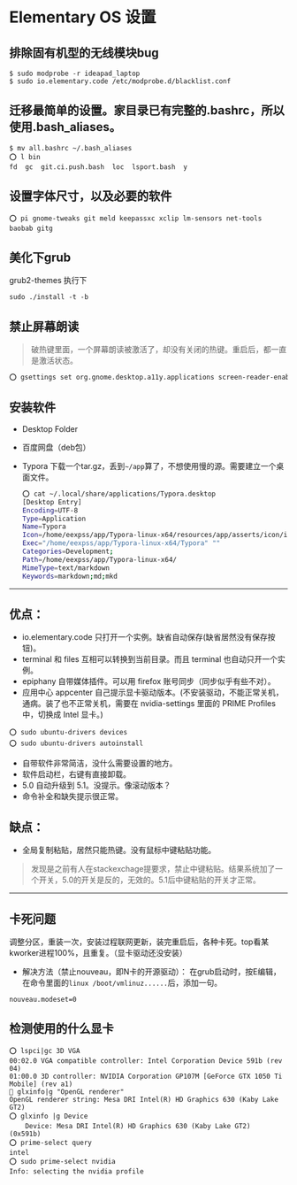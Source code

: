 # Elementary OS 设置

## 排除固有机型的无线模块bug
```
$ sudo modprobe -r ideapad_laptop
$ sudo io.elementary.code /etc/modprobe.d/blacklist.conf
```

## 迁移最简单的设置。家目录已有完整的.bashrc，所以使用.bash_aliases。
```
$ mv all.bashrc ~/.bash_aliases
⭕ l bin
fd  gc  git.ci.push.bash  loc  lsport.bash  y
```

## 设置字体尺寸，以及必要的软件
```
⭕ pi gnome-tweaks git meld keepassxc xclip lm-sensors net-tools baobab gitg
```

## 美化下grub
grub2-themes 执行下
```
sudo ./install -t -b
```

## 禁止屏幕朗读

> 破热键里面，一个屏幕朗读被激活了，却没有关闭的热键。重启后，都一直是激活状态。

 ```bash
 ⭕ gsettings set org.gnome.desktop.a11y.applications screen-reader-enabled false
 ```

## 安装软件

- Desktop Folder

- 百度网盘（deb包）

- Typora 下载一个tar.gz，丢到`~/app`算了，不想使用慢的源。需要建立一个桌面文件。

  ```bash
  ⭕ cat ~/.local/share/applications/Typora.desktop 
  [Desktop Entry]
  Encoding=UTF-8
  Type=Application
  Name=Typora
  Icon=/home/eexpss/app/Typora-linux-x64/resources/app/asserts/icon/icon_128x128.png
  Exec="/home/eexpss/app/Typora-linux-x64/Typora" ""
  Categories=Development;
  Path=/home/eexpss/app/Typora-linux-x64/
  MimeType=text/markdown
  Keywords=markdown;md;mkd
  
  ```

  

---

## 优点：
- io.elementary.code 只打开一个实例。缺省自动保存(缺省居然没有保存按钮)。
- terminal 和 files 互相可以转换到当前目录。而且 terminal 也自动只开一个实例。
- epiphany 自带媒体插件。可以用 firefox 账号同步（同步似乎有些不对）。
- 应用中心 appcenter 自己提示显卡驱动版本。(不安装驱动，不能正常关机，通病。装了也不正常关机，需要在 nvidia-settings 里面的 PRIME Profiles 中，切换成 Intel 显卡。)
```
⭕ sudo ubuntu-drivers devices
⭕ sudo ubuntu-drivers autoinstall
```
- 自带软件非常简洁，没什么需要设置的地方。
- 软件启动栏，右键有直接卸载。
- 5.0 自动升级到 5.1。没提示。像滚动版本？
- 命令补全和缺失提示很正常。

## 缺点：
- 全局复制粘贴，居然只能热键。没有鼠标中键粘贴功能。

>   发现是之前有人在stackexchage提要求，禁止中键粘贴。结果系统加了一个开关，5.0的开关是反的，无效的。5.1后中键粘贴的开关才正常。

---

## 卡死问题
调整分区，重装一次，安装过程联网更新，装完重启后，各种卡死。top看某kworker进程100%，且重复。（显卡驱动还没安装）

- 解决方法（禁止nouveau，即N卡的开源驱动）：
  在grub启动时，按E编辑，在命令里面的`linux /boot/vmlinuz......`后，添加一句。

```
nouveau.modeset=0
```

## 检测使用的什么显卡



```
⭕ lspci|gc 3D VGA
00:02.0 VGA compatible controller: Intel Corporation Device 591b (rev 04)
01:00.0 3D controller: NVIDIA Corporation GP107M [GeForce GTX 1050 Ti Mobile] (rev a1)
🔴 glxinfo|g "OpenGL renderer"
OpenGL renderer string: Mesa DRI Intel(R) HD Graphics 630 (Kaby Lake GT2) 
⭕ glxinfo |g Device
    Device: Mesa DRI Intel(R) HD Graphics 630 (Kaby Lake GT2)  (0x591b)
⭕ prime-select query
intel
⭕ sudo prime-select nvidia
Info: selecting the nvidia profile

```